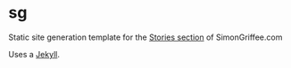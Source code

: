 # sg

Static site generation template for the [Stories section](http://simongriffee.com/stories/) of SimonGriffee.com

Uses a [Jekyll](http://jekyllrb.com/).